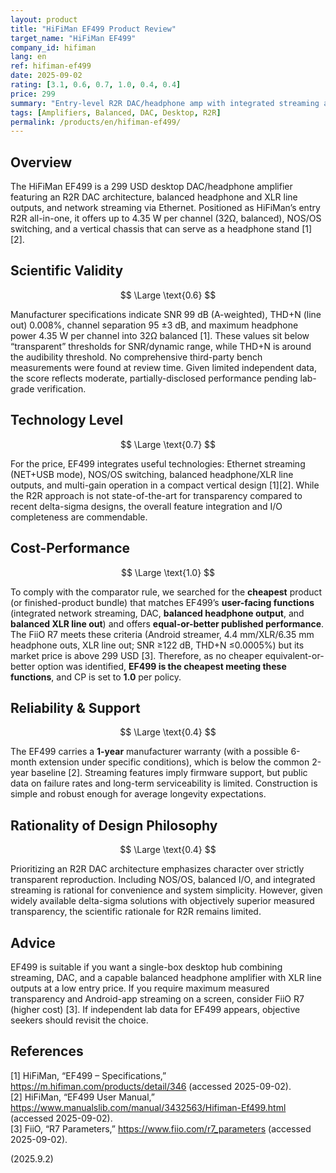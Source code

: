 ```yaml
---
layout: product
title: "HiFiMan EF499 Product Review"
target_name: "HiFiMan EF499"
company_id: hifiman
lang: en
ref: hifiman-ef499
date: 2025-09-02
rating: [3.1, 0.6, 0.7, 1.0, 0.4, 0.4]
price: 299
summary: "Entry-level R2R DAC/headphone amp with integrated streaming and balanced I/O; solid feature set but limited disclosed measurements"
tags: [Amplifiers, Balanced, DAC, Desktop, R2R]
permalink: /products/en/hifiman-ef499/
---
```

## Overview

The HiFiMan EF499 is a 299 USD desktop DAC/headphone amplifier featuring an R2R DAC architecture, balanced headphone and XLR line outputs, and network streaming via Ethernet. Positioned as HiFiMan’s entry R2R all-in-one, it offers up to 4.35 W per channel (32Ω, balanced), NOS/OS switching, and a vertical chassis that can serve as a headphone stand [1][2].

## Scientific Validity

$$ \Large \text{0.6} $$

Manufacturer specifications indicate SNR 99 dB (A-weighted), THD+N (line out) 0.008%, channel separation 95 ±3 dB, and maximum headphone power 4.35 W per channel into 32Ω balanced [1]. These values sit below “transparent” thresholds for SNR/dynamic range, while THD+N is around the audibility threshold. No comprehensive third-party bench measurements were found at review time. Given limited independent data, the score reflects moderate, partially-disclosed performance pending lab-grade verification.

## Technology Level

$$ \Large \text{0.7} $$

For the price, EF499 integrates useful technologies: Ethernet streaming (NET+USB mode), NOS/OS switching, balanced headphone/XLR line outputs, and multi-gain operation in a compact vertical design [1][2]. While the R2R approach is not state-of-the-art for transparency compared to recent delta-sigma designs, the overall feature integration and I/O completeness are commendable.

## Cost-Performance

$$ \Large \text{1.0} $$

To comply with the comparator rule, we searched for the **cheapest** product (or finished-product bundle) that matches EF499’s **user-facing functions** (integrated network streaming, DAC, **balanced headphone output**, and **balanced XLR line out**) and offers **equal-or-better published performance**. The FiiO R7 meets these criteria (Android streamer, 4.4 mm/XLR/6.35 mm headphone outs, XLR line out; SNR ≥122 dB, THD+N ≤0.0005%) but its market price is above 299 USD [3]. Therefore, as no cheaper equivalent-or-better option was identified, **EF499 is the cheapest meeting these functions**, and CP is set to **1.0** per policy.

## Reliability & Support

$$ \Large \text{0.4} $$

The EF499 carries a **1-year** manufacturer warranty (with a possible 6-month extension under specific conditions), which is below the common 2-year baseline [2]. Streaming features imply firmware support, but public data on failure rates and long-term serviceability is limited. Construction is simple and robust enough for average longevity expectations.

## Rationality of Design Philosophy

$$ \Large \text{0.4} $$

Prioritizing an R2R DAC architecture emphasizes character over strictly transparent reproduction. Including NOS/OS, balanced I/O, and integrated streaming is rational for convenience and system simplicity. However, given widely available delta-sigma solutions with objectively superior measured transparency, the scientific rationale for R2R remains limited.

## Advice

EF499 is suitable if you want a single-box desktop hub combining streaming, DAC, and a capable balanced headphone amplifier with XLR line outputs at a low entry price. If you require maximum measured transparency and Android-app streaming on a screen, consider FiiO R7 (higher cost) [3]. If independent lab data for EF499 appears, objective seekers should revisit the choice.

## References

[1] HiFiMan, “EF499 – Specifications,” https://m.hifiman.com/products/detail/346 (accessed 2025-09-02).  
[2] HiFiMan, “EF499 User Manual,” https://www.manualslib.com/manual/3432563/Hifiman-Ef499.html (accessed 2025-09-02).  
[3] FiiO, “R7 Parameters,” https://www.fiio.com/r7_parameters (accessed 2025-09-02).

(2025.9.2)

